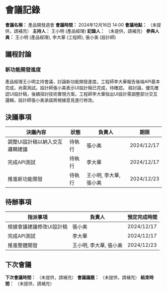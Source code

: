 # 會議記錄

**會議名稱：** 產品開發週會
**會議時間：** 2024年12月16日 14:00
**會議地點：** （未提供，請補充）
**主持人：** 王小明 (產品經理)
**記錄人：** （未提供，請補充）
**參與人員：** 王小明 (產品經理), 李大華 (工程師), 張小美 (設計師)

## 議程討論

### 新功能開發進度

產品經理王小明主持會議，討論新功能開發進度。工程師李大華報告後端API基本完成，尚需測試。設計師張小美表示UI設計稿已完成，待確認。  經討論，優先確認UI設計稿，後續探討技術實現方案。工程師李大華指出UI設計需調整部分交互邏輯，設計師張小美承諾將根據意見進行修改。

## 決議事項

| 決議內容                               | 狀態      | 負責人 | 期限       |
|---------------------------------------|-----------|--------|------------|
| 調整UI設計稿以納入交互邏輯建議       | 待執行    | 張小美   | 2024/12/17 |
| 完成API測試                            | 待執行    | 李大華   | 2024/12/17 |
| 推進新功能開發                           | 待執行    | 王小明, 李大華, 張小美 | 2024/12/23 |

## 待辦事項

| 指派事項       | 負責人 | 預定完成時間 |
|----------------|--------|------------|
| 根據會議建議修改UI設計稿     | 張小美   | 2024/12/17  |
| 完成API測試                 | 李大華   | 2024/12/17 |
| 推進整體開發                 | 王小明, 李大華, 張小美 | 2024/12/23 |

## 下次會議

**下次會議時間：** （未提供，請補充）
**會議議題：** （未提供，請補充）
**結束時間：** （未提供，請補充）